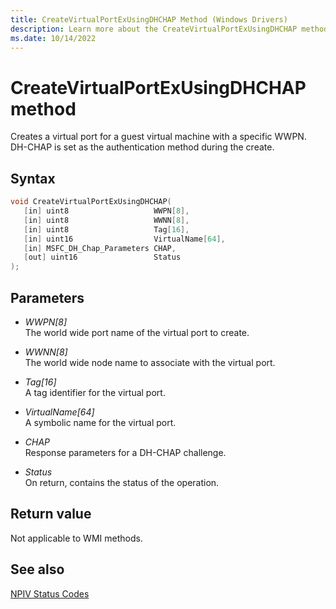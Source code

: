 ```yaml
---
title: CreateVirtualPortExUsingDHCHAP Method (Windows Drivers)
description: Learn more about the CreateVirtualPortExUsingDHCHAP method.
ms.date: 10/14/2022
---
```


# CreateVirtualPortExUsingDHCHAP method

Creates a virtual port for a guest virtual machine with a specific WWPN. DH-CHAP is set as the authentication method during the create.

## Syntax

``` c++
void CreateVirtualPortExUsingDHCHAP(
   [in] uint8                   WWPN[8],
   [in] uint8                   WWNN[8],
   [in] uint8                   Tag[16],
   [in] uint16                  VirtualName[64],
   [in] MSFC_DH_Chap_Parameters CHAP,
   [out] uint16                 Status
);
```

## Parameters

- *WWPN\[8\]*  
    The world wide port name of the virtual port to create.

- *WWNN\[8\]*  
    The world wide node name to associate with the virtual port.

- *Tag\[16\]*  
    A tag identifier for the virtual port.

- *VirtualName\[64\]*  
    A symbolic name for the virtual port.

- *CHAP*  
    Response parameters for a DH-CHAP challenge.

- *Status*  
    On return, contains the status of the operation.

## Return value

Not applicable to WMI methods.

## See also

[NPIV Status Codes](npiv-status-codes.md)
